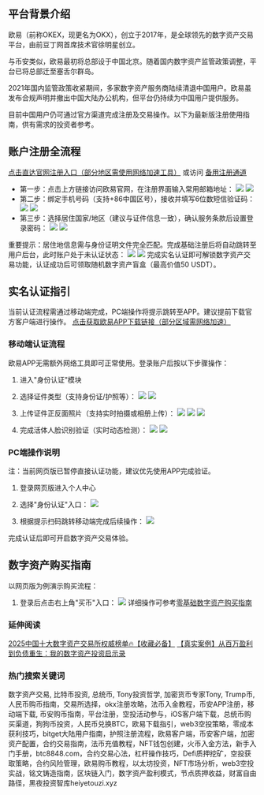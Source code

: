 ## 平台背景介绍
欧易（前称OKEX，现更名为OKX），创立于2017年，是全球领先的数字资产交易平台，由前豆丁网首席技术官徐明星创立。

与币安类似，欧易最初将总部设于中国北京。随着国内数字资产监管政策调整，平台已将总部迁至塞舌尔群岛。

2021年国内监管政策收紧期间，多家数字资产服务商陆续清退中国用户。欧易虽发布合规声明并撤出中国大陆办公机构，但平台仍持续为中国用户提供服务。

目前中国用户仍可通过官方渠道完成注册及交易操作。以下为最新版注册使用指南，供有需求的投资者参考。

## 账户注册全流程
 [点击直达官网注册入口（部分地区需使用网络加速工具）](https://www.chouyi.world/zh-hans/join/18639032)  或访问 [备用注册通道](https://www.okx.com/zh-hans/join/74873351)

- 第一步：点击上方链接访问欧易官网，在注册界面输入常用邮箱地址：
[![](https://ac63e02.webp.li/okx2.jpg)](https://btc8848.com/top-10-exchanges)
[![](https://ac63e02.webp.li/okx3.jpg)](https://btc8848.com/top-10-exchanges)
- 第二步：绑定手机号码（支持+86中国区号），接收并填写6位数短信验证码：
[![](https://ac63e02.webp.li/okx4.jpg)](https://btc8848.com/top-10-exchanges)
[![](https://ac63e02.webp.li/okx5.jpg)](https://btc8848.com/top-10-exchanges)
- 第三步：选择居住国家/地区（建议与证件信息一致），确认服务条款后设置登录密码：
[![](https://ac63e02.webp.li/okx6.jpg)](https://btc8848.com/top-10-exchanges)
[![](https://ac63e02.webp.li/okx7.jpg)](https://btc8848.com/top-10-exchanges)

重要提示：居住地信息需与身份证明文件完全匹配。完成基础注册后将自动跳转至用户后台，此时账户处于未认证状态：
[![](https://ac63e02.webp.li/okx8.jpg)](https://btc8848.com/top-10-exchanges)
[![](https://ac63e02.webp.li/okx9.jpg)](https://btc8848.com/top-10-exchanges)
完成实名认证即可解锁数字资产交易功能，认证成功后可领取随机数字资产盲盒（最高价值50 USDT）。

## 实名认证指引
当前认证流程需通过移动端完成，PC端操作将提示跳转至APP。建议提前下载官方客户端进行操作。
 [点击获取欧易APP下载链接（部分区域需网络加速）](https://www.okx.com/cn/download)  

### 移动端认证流程
欧易APP无需额外网络工具即可正常使用。登录账户后按以下步骤操作：
1. 进入"身份认证"模块
2. 选择证件类型（支持身份证/护照等）：
[![](https://ac63e02.webp.li/okx_app1.jpg)](https://btc8848.com/top-10-exchanges)
[![](https://ac63e02.webp.li/okx_app2.jpg)](https://btc8848.com/top-10-exchanges)

3. 上传证件正反面照片（支持实时拍摄或相册上传）：
[![](https://ac63e02.webp.li/okx_app3.jpg)](https://btc8848.com/top-10-exchanges)
[![](https://ac63e02.webp.li/okx_app4.jpg)](https://btc8848.com/top-10-exchanges)
[![](https://ac63e02.webp.li/okx_app5.jpg)](https://btc8848.com/top-10-exchanges)

4. 完成活体人脸识别验证（实时动态检测）：
[![](https://ac63e02.webp.li/okx_app6.jpg)](https://btc8848.com/top-10-exchanges)
[![](https://ac63e02.webp.li/okx_app7.jpg)](https://btc8848.com/top-10-exchanges)

### PC端操作说明
注：当前网页版已暂停直接认证功能，建议优先使用APP完成验证。
1. 登录网页版进入个人中心
2. 选择"身份认证"入口：
[![](https://ac63e02.webp.li/okx10.jpg)](https://btc8848.com/top-10-exchanges)

3. 根据提示扫码跳转移动端完成后续操作：
[![](https://ac63e02.webp.li/okx12.jpg)](https://btc8848.com/top-10-exchanges)

完成认证后即可开启数字资产交易体验。

## 数字资产购买指南
以网页版为例演示购买流程：
1. 登录后点击右上角"买币"入口：
[![](https://ac63e02.webp.li/okx14.jpg)](https://btc8848.com/top-10-exchanges)
详细操作可参考[零基础数字资产购买指南](https://heiyetouzi.xyz/ouyi-trump/)

### 延伸阅读
[2025中国十大数字资产交易所权威榜单🔥【收藏必备】](https://btc8848.com/top-10-exchanges/)
[【真实案例】从百万盈利到负债重生：我的数字资产投资启示录](https://heiyetouzi.xyz/biquanstory001/)

### 热门搜索关键词
数字资产交易, 比特币投资, 总统币, Tony投资哲学, 加密货币专家Tony, Trump币, 人民币购币指南，交易所选择，okx注册攻略，法币入金教程，币安APP注册，移动端下载, 币安购币指南，平台注册，空投活动参与，iOS客户端下载，总统币购买渠道，狗狗币投资，人民币兑换BTC，欧易下载指引，web3空投策略，零成本获利技巧，bitget大陆用户指南，护照注册流程，欧易客户端，币安客户端，加密资产配置，合约交易指南，法币充值教程，NFT钱包创建，火币入金方法，新手入门手册，btc8848.com，合约交易心法，杠杆操作技巧，Defi质押挖矿，空投获取策略，合约风险管理，欧易购币教程，以太坊投资，NFT市场分析，web3空投实战，铭文铸造指南，区块链入门，数字资产盈利模式，节点质押收益，财富自由路径，黑夜投资智库heiyetouzi.xyz
